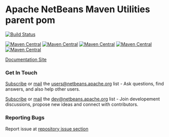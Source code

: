 <!--

    Licensed to the Apache Software Foundation (ASF) under one
    or more contributor license agreements.  See the NOTICE file
    distributed with this work for additional information
    regarding copyright ownership.  The ASF licenses this file
    to you under the Apache License, Version 2.0 (the
    "License"); you may not use this file except in compliance
    with the License.  You may obtain a copy of the License at

      http://www.apache.org/licenses/LICENSE-2.0

    Unless required by applicable law or agreed to in writing,
    software distributed under the License is distributed on an
    "AS IS" BASIS, WITHOUT WARRANTIES OR CONDITIONS OF ANY
    KIND, either express or implied.  See the License for the
    specific language governing permissions and limitations
    under the License.

-->

# Apache NetBeans Maven Utilities parent pom

[![Build Status](https://ci-builds.apache.org/buildStatus/icon?job=Netbeans%2Fnetbeans-maven-TLP%2Fnetbeans-mavenutils-nbm-maven-plugin%2Fmaster)](https://ci-builds.apache.org/job/Netbeans/job/netbeans-maven-TLP/job/netbeans-mavenutils-nbm-maven-plugin/job/master/)

[![Maven Central](https://img.shields.io/maven-central/v/org.apache.netbeans.utilities/utilities-parent.svg?label=Maven%20Central)](https://search.maven.org/artifact/org.apache.netbeans.utilities/utilities-parent)
[![Maven Central](https://img.shields.io/maven-central/v/org.apache.netbeans.utilities/nbm-maven-harness.svg?label=Maven%20Central)](https://search.maven.org/artifact/org.apache.netbeans.utilities/nbm-maven-harness)
[![Maven Central](https://img.shields.io/maven-central/v/org.apache.netbeans.utilities/nb-shared.svg?label=Maven%20Central)](https://search.maven.org/artifact/org.apache.netbeans.utilities/nb-shared)
[![Maven Central](https://img.shields.io/maven-central/v/org.apache.netbeans.utilities/nb-repository-plugin.svg?label=Maven%20Central)](https://search.maven.org/artifact/org.apache.netbeans.utilities/nb-repository-plugin)
[![Maven Central](https://img.shields.io/maven-central/v/org.apache.netbeans.utilities/nbm-maven-plugin.svg?label=Maven%20Central)](https://search.maven.org/artifact/org.apache.netbeans.utilities/nbm-maven-plugin)



[Documentation Site](https://bits.netbeans.org/mavenutilities/nbm-maven-plugin/)

### Get In Touch

[Subscribe](mailto:users-subscribe@netbeans.apache.org) or [mail](mailto:users@netbeans.apache.org) the [users@netbeans.apache.org](mailto:users@netbeans.apache.org) list - Ask questions, find answers, and also help other users.

[Subscribe](mailto:dev-subscribe@netbeans.apache.org) or [mail](mailto:dev@netbeans.apache.org) the [dev@netbeans.apache.org](mailto:dev@netbeans.apache.org) list - Join developement discussions, propose new ideas and connect with contributors.

### Reporting Bugs

Report issue at [repository issue section](https://github.com/apache/netbeans-mavenutils-nbm-maven-plugin/issues)


